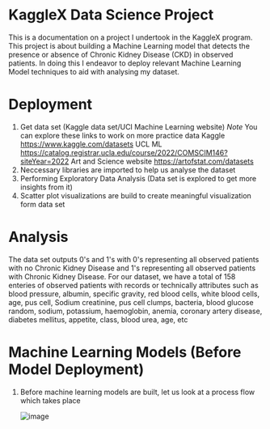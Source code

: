 # KaggleX Data Science Project

This is a documentation on a project I undertook in the KaggleX program. 
This project is about building a Machine Learning model that detects the presence or absence of Chronic Kidney Disease (CKD) in observed patients.
In doing this I endeavor to deploy relevant Machine Learning Model techniques to aid with analysing my dataset.

# Deployment #
1. Get data set (Kaggle data set/UCI Machine Learning website)
  *Note* You can explore these links to work on more practice data
   Kaggle https://www.kaggle.com/datasets
   UCL ML https://catalog.registrar.ucla.edu/course/2022/COMSCIM146?siteYear=2022
   Art and Science website https://artofstat.com/datasets
2. Neccessary libraries are imported to help us analyse the dataset
3. Performing Exploratory Data Analysis (Data set is explored to get more insights from it)
4. Scatter plot visualizations are build to create meaningful visualization form data set

# Analysis
The data set outputs 0's and 1's with 0's representing all observed patients with no Chronic Kidney Disease and 1's representing all observed patients with Chronic Kidney Disease. 
For our dataset, we have a total of 158 enteries of observed patients with records or technically attributes such as blood pressure, albumin, specific gravity, red blood cells, white blood cells, age, pus cell, Sodium creatinine, pus cell clumps, bacteria, blood glucose random, sodium, potassium, haemoglobin, anemia, coronary artery disease, diabetes mellitus, appetite, class, blood urea, age, etc

# Machine Learning Models (Before Model Deployment)
1. Before machine learning models are built, let us look at a process flow which takes place

   ![image](https://github.com/martfem13/KaggleX_Data-Science_Project/assets/94946814/c1594440-e459-47b4-9ae5-d566925bafca)





